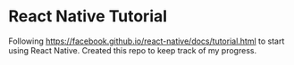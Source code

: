 # React Native Tutorial

Following https://facebook.github.io/react-native/docs/tutorial.html to start
using React Native. Created this repo to keep track of my progress.

